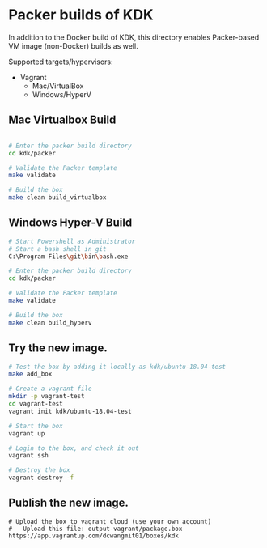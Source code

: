 # Packer builds of KDK

In addition to the Docker build of KDK, this directory enables Packer-based VM image (non-Docker) builds as well.

Supported targets/hypervisors:

* Vagrant
  * Mac/VirtualBox
  * Windows/HyperV

## Mac Virtualbox Build

```bash

# Enter the packer build directory
cd kdk/packer

# Validate the Packer template
make validate

# Build the box
make clean build_virtualbox
```

## Windows Hyper-V Build

```bash
# Start Powershell as Administrator
# Start a bash shell in git
C:\Program Files\git\bin\bash.exe

# Enter the packer build directory
cd kdk/packer

# Validate the Packer template
make validate

# Build the box
make clean build_hyperv
```

## Try the new image.

```bash
# Test the box by adding it locally as kdk/ubuntu-18.04-test
make add_box

# Create a vagrant file
mkdir -p vagrant-test
cd vagrant-test
vagrant init kdk/ubuntu-18.04-test

# Start the box
vagrant up

# Login to the box, and check it out
vagrant ssh

# Destroy the box
vagrant destroy -f
```

## Publish the new image.

```
# Upload the box to vagrant cloud (use your own account)
#   Upload this file: output-vagrant/package.box
https://app.vagrantup.com/dcwangmit01/boxes/kdk
```
